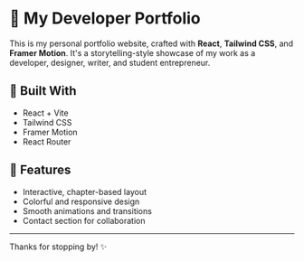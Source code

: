 # 🌟 My Developer Portfolio

This is my personal portfolio website, crafted with **React**, **Tailwind CSS**, and **Framer Motion**. It's a storytelling-style showcase of my work as a developer, designer, writer, and student entrepreneur.

## 🚀 Built With

- React + Vite  
- Tailwind CSS  
- Framer Motion  
- React Router

## 🎯 Features

- Interactive, chapter-based layout  
- Colorful and responsive design  
- Smooth animations and transitions  
- Contact section for collaboration

---

Thanks for stopping by! ✨
